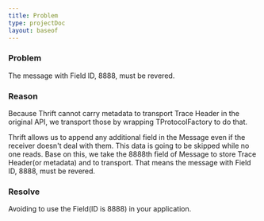 ```yaml
---
title: Problem
type: projectDoc
layout: baseof
---
```

### Problem
The message with Field ID, 8888, must be revered.

### Reason
Because Thrift cannot carry metadata to transport Trace Header in the original API, we transport those by wrapping TProtocolFactory to do that.

Thrift allows us to append any additional field in the Message even if the receiver doesn't deal with them. This data is going to be skipped while no one reads. Base on this, we take the 8888th field of Message to store Trace Header(or metadata) and to transport. That means the message with Field ID, 8888, must be revered.

### Resolve
Avoiding to use the Field(ID is 8888) in your application.